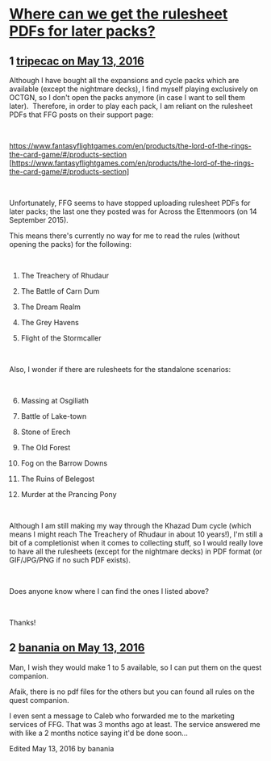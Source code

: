 # [Where can we get the rulesheet PDFs for later packs?](https://community.fantasyflightgames.com/topic/219892-where-can-we-get-the-rulesheet-pdfs-for-later-packs/)

## 1 [tripecac on May 13, 2016](https://community.fantasyflightgames.com/topic/219892-where-can-we-get-the-rulesheet-pdfs-for-later-packs/?do=findComment&comment=2216333)

Although I have bought all the expansions and cycle packs which are available (except the nightmare decks), I find myself playing exclusively on OCTGN, so I don't open the packs anymore (in case I want to sell them later).  Therefore, in order to play each pack, I am reliant on the rulesheet PDFs that FFG posts on their support page:

 

https://www.fantasyflightgames.com/en/products/the-lord-of-the-rings-the-card-game/#/products-section [https://www.fantasyflightgames.com/en/products/the-lord-of-the-rings-the-card-game/#/products-section]

 

Unfortunately, FFG seems to have stopped uploading rulesheet PDFs for later packs; the last one they posted was for Across the Ettenmoors (on 14 September 2015). 

This means there's currently no way for me to read the rules (without opening the packs) for the following:

 

1) The Treachery of Rhudaur

2) The Battle of Carn Dum

3) The Dream Realm

4) The Grey Havens

5) Flight of the Stormcaller

 

Also, I wonder if there are rulesheets for the standalone scenarios:

 

6) Massing at Osgiliath

7) Battle of Lake-town

8) Stone of Erech

9) The Old Forest

10) Fog on the Barrow Downs

11) The Ruins of Belegost

12) Murder at the Prancing Pony

 

Although I am still making my way through the Khazad Dum cycle (which means I might reach The Treachery of Rhudaur in about 10 years!), I'm still a bit of a completionist when it comes to collecting stuff, so I would really love to have all the rulesheets (except for the nightmare decks) in PDF format (or GIF/JPG/PNG if no such PDF exists). 

 

Does anyone know where I can find the ones I listed above?

 

Thanks!

## 2 [banania on May 13, 2016](https://community.fantasyflightgames.com/topic/219892-where-can-we-get-the-rulesheet-pdfs-for-later-packs/?do=findComment&comment=2216400)

Man, I wish they would make 1 to 5 available, so I can put them on the quest companion.

Afaik, there is no pdf files for the others but you can found all rules on the quest companion.

I even sent a message to Caleb who forwarded me to the marketing services of FFG. That was 3 months ago at least. The service answered me with like a 2 months notice saying it'd be done soon...

Edited May 13, 2016 by banania


